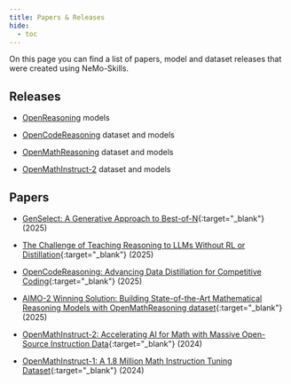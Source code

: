 ```yaml
---
title: Papers & Releases
hide:
  - toc
---
```


On this page you can find a list of papers, model and dataset releases that were created using NeMo-Skills.

## Releases

* [OpenReasoning](openreasoning/index.md) models

* [OpenCodeReasoning](opencodereasoning/index.md) dataset and models

* [OpenMathReasoning](openmathreasoning/index.md) dataset and models

* [OpenMathInstruct-2](openmathinstruct2/index.md) dataset and models

## Papers

* [GenSelect: A Generative Approach to Best-of-N](https://openreview.net/pdf?id=8LhnmNmUDb){:target="_blank"} (2025)

* [The Challenge of Teaching Reasoning to LLMs Without RL or Distillation](https://arxiv.org/abs/2507.09850){:target="_blank"} (2025)

* [OpenCodeReasoning: Advancing Data Distillation for Competitive Coding](https://arxiv.org/abs/2504.01943){:target="_blank"} (2025)

* [AIMO-2 Winning Solution: Building State-of-the-Art Mathematical Reasoning Models with OpenMathReasoning dataset](https://arxiv.org/abs/2504.16891){:target="_blank"} (2025)

* [OpenMathInstruct-2: Accelerating AI for Math with Massive Open-Source Instruction Data](https://arxiv.org/abs/2410.01560){:target="_blank"} (2024)

* [OpenMathInstruct-1: A 1.8 Million Math Instruction Tuning Dataset](https://arxiv.org/abs/2402.10176){:target="_blank"} (2024)
